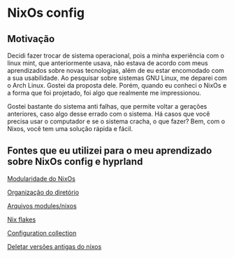 # NixOs config

## Motivação 
Decidi fazer trocar de sistema operacional, pois a minha experiência com o linux mint, que anteriormente usava, não estava de acordo com meus aprendizados sobre novas tecnologias, além de eu estar encomodado com a sua usabilidade. Ao pesquisar sobre sistemas GNU Linux, me deparei com o Arch Linux. Gostei da proposta dele. Porém, quando eu conheci o NixOs e a forma que foi projetado, foi algo que realmente me impressionou. 

Gostei bastante do sistema anti falhas, que permite voltar a gerações anteriores, caso algo desse errado com o sistema. Há casos que você precisa usar o computador e se o sistema cracha, o que fazer? Bem, com o Nixos, você tem uma solução rápida e fácil.


## Fontes que eu utilizei para o meu aprendizado sobre NixOs config e hyprland

[Modularidade do NixOs](https://www.youtube.com/watch?v=bV3hfalcSKs)

[Organização do diretório](https://github.com/Frost-Phoenix/nixos-config)

[Arquivos modules/nixos](https://github.com/XNM1/linux-nixos-hyprland-config-dotfiles/tree/main)

[Nix flakes](https://www.youtube.com/watch?v=S3VBi6kHw5c&list=PLko9chwSoP-15ZtZxu64k_CuTzXrFpxPE&index=2)

[Configuration collection](https://nixos.wiki/wiki/Configuration_Collection)

[Deletar versões antigas do nixos](https://medium.com/thelinux/how-to-remove-old-generations-of-nixos-b072db4ad01e)

